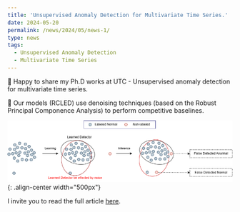```yaml
---
title: 'Unsupervised Anomaly Detection for Multivariate Time Series.'
date: 2024-05-20
permalink: /news/2024/05/news-1/
type: news
tags:
  - Unsupervised Anomaly Detection 
  - Multivariate Time Series
---
```


🎉 Happy to share my Ph.D works at UTC - Unsupervised anomaly detection for multivariate time series.

🧬 Our models (RCLED) use denoising techniques (based on the Robust Principal Componence Analysis) to perform competitive baselines.

![Illustrion of the effect of noisy to anomaly detection performance](/images/news-1.png){: .align-center width="500px"}


I invite you to read the full article [here](https://lnkd.in/ecMDUK-W).